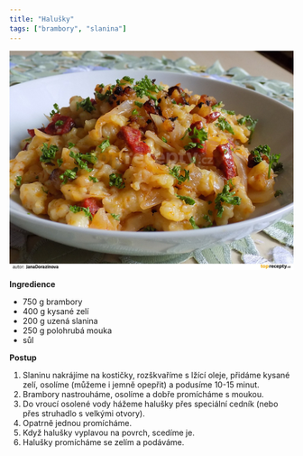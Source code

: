 ```yaml
---
title: "Halušky"
tags: ["brambory", "slanina"]
---
```


![Halusky](./images/Halusky.jpg)

**Ingredience**

- 750 g brambory
- 400 g kysané zelí
- 200 g uzená slanina
- 250 g polohrubá mouka
- sůl

**Postup**

1. Slaninu nakrájíme na kostičky, rozškvaříme s lžící oleje, přidáme kysané zelí, osolíme (můžeme i jemně opepřit) a podusíme 10-15 minut.
2. Brambory nastrouháme, osolíme a dobře promícháme s moukou.
3. Do vroucí osolené vody hážeme halušky přes speciální cedník (nebo přes struhadlo s velkými otvory).
4. Opatrně jednou promícháme.
5. Když halušky vyplavou na povrch, scedíme je.
6. Halušky promícháme se zelím a podáváme.
